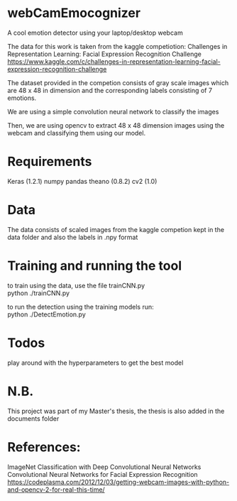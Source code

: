# webCamEmocognizer
A cool emotion detector using your laptop/desktop webcam

The data for this work is taken from the kaggle competiotion: 
Challenges in Representation Learning: Facial Expression Recognition Challenge https://www.kaggle.com/c/challenges-in-representation-learning-facial-expression-recognition-challenge

The dataset provided in the competion consists of gray scale images which are 48 x 48 in dimension and the corresponding labels consisting of 7 emotions.

We are using a simple convolution neural network to classify the images

Then, we are using opencv to extract 48 x 48 dimension images using the webcam and classifying them using our model.

# Requirements

Keras (1.2.1)
numpy
pandas
theano (0.8.2)
cv2 (1.0)

# Data
The data consists of scaled images from the kaggle competion kept in the data folder and also the labels in .npy format

# Training and running the tool

to train using the data, use the file trainCNN.py </br>
python ./trainCNN.py

to run the detection using the training models run:</br>
python ./DetectEmotion.py

# Todos
play around with the hyperparameters to get the best model

# N.B.
This project was part of my Master's thesis, the thesis is also added in the documents folder

# References:
ImageNet Classification with Deep Convolutional Neural Networks <br />
Convolutional Neural Networks for Facial Expression Recognition <br />
https://codeplasma.com/2012/12/03/getting-webcam-images-with-python-and-opencv-2-for-real-this-time/

